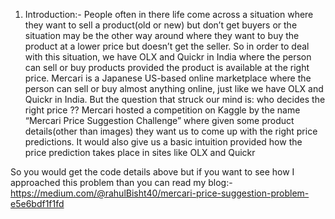 1. Introduction:-
People often in there life come across a situation where they want to sell a product(old or new) but don’t get buyers or the situation may be the other way around where they want to buy the product at a lower price but doesn’t get the seller.
So in order to deal with this situation, we have OLX and Quickr in India where the person can sell or buy products provided the product is available at the right price.
Mercari is a Japanese US-based online marketplace where the person can sell or buy almost anything online, just like we have OLX and Quickr in India.
But the question that struck our mind is: who decides the right price ??
Mercari hosted a competition on Kaggle by the name “Mercari Price Suggestion Challenge” where given some product details(other than images) they want us to come up with the right price predictions. It would also give us a basic intuition provided how the price prediction takes place in sites like OLX and Quickr

So you would get the code details above but if you want to see how I approached this problem than you can read my blog:- https://medium.com/@rahulBisht40/mercari-price-suggestion-problem-e5e6bdf1f1fd
